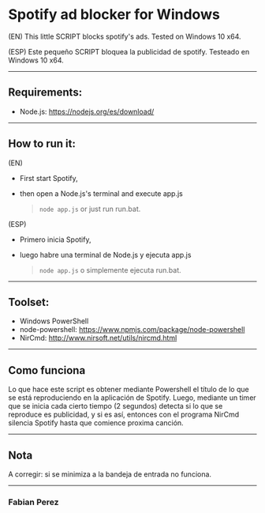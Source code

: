 # Spotify ad blocker for Windows

(EN) This little SCRIPT blocks spotify's ads. Tested on Windows 10 x64.

(ESP) Este pequeño SCRIPT bloquea la publicidad de spotify. Testeado en Windows 10 x64.

***
## Requirements:
* Node.js: https://nodejs.org/es/download/

***
## How to run it:
(EN) 
  * First start Spotify,
  * then open a Node.js's terminal and execute app.js 

      > `node app.js`   or just run run.bat.

(ESP)
  * Primero inicia Spotify,
  * luego habre una terminal de Node.js y ejecuta app.js 

      > `node app.js`   o simplemente ejecuta run.bat.


***
## Toolset:
* Windows PowerShell
* node-powershell: https://www.npmjs.com/package/node-powershell
* NirCmd: http://www.nirsoft.net/utils/nircmd.html

***
## Como funciona
Lo que hace este script es obtener mediante Powershell el título de lo que se está reproduciendo en la aplicación de Spotify. Luego, mediante un timer que se inicia cada cierto tiempo (2 segundos) detecta si lo que se reproduce es publicidad, y si es así, entonces con el programa NirCmd silencia Spotify hasta que comience proxima canción.

***
## Nota
A corregir: si se minimiza a la bandeja de entrada no funciona.
***
### Fabian Perez
